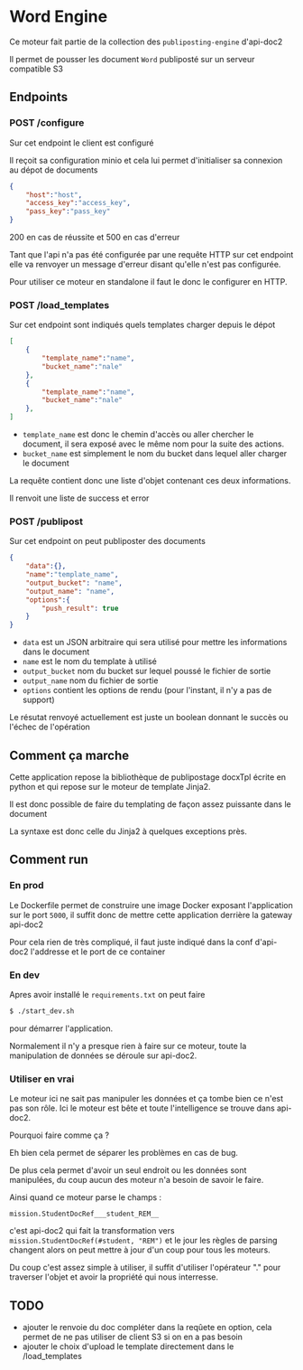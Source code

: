 # Word Engine

Ce moteur fait partie de la collection des `publiposting-engine` d'api-doc2


Il permet de pousser les document `Word` publiposté sur un serveur compatible S3

## Endpoints

### POST /configure

Sur cet endpoint le client est configuré

Il reçoit sa configuration minio et cela lui permet d'initialiser sa connexion au dépot de documents

```json
{
    "host":"host",
    "access_key":"access_key",
    "pass_key":"pass_key"
}
```

200 en cas de réussite et 500 en cas d'erreur

Tant que l'api n'a pas été configurée par une requête HTTP sur cet endpoint elle va renvoyer un message d'erreur disant qu'elle n'est pas configurée.

Pour utiliser ce moteur en standalone il faut le donc le configurer en HTTP.

### POST /load_templates

Sur cet endpoint sont indiqués quels templates charger depuis le dépot

```json
[
    {
        "template_name":"name",
        "bucket_name":"nale"
    },
    {
        "template_name":"name",
        "bucket_name":"nale"
    },   
]
```

- `template_name` est donc le chemin d'accès ou aller chercher le document, il sera exposé avec le même nom pour la suite des actions.
- `bucket_name` est simplement le nom du bucket dans lequel aller charger le document

La requête contient donc une liste d'objet contenant ces deux informations.

Il renvoit une liste de success et error


### POST /publipost

Sur cet endpoint on peut publiposter des documents

```json
{
    "data":{},
    "name":"template_name",
    "output_bucket": "name",
    "output_name": "name",
    "options":{
        "push_result": true
    }
}
```

- `data` est un JSON arbitraire qui sera utilisé pour mettre les informations dans le document
- `name` est le nom du template à utilisé
- `output_bucket` nom du bucket sur lequel poussé le fichier de sortie
- `output_name` nom du fichier de sortie
- `options` contient les options de rendu (pour l'instant, il n'y a pas de support)

Le résutat renvoyé actuellement est juste un boolean donnant le succès ou l'échec de l'opération

## Comment ça marche

Cette application repose la bibliothèque de publipostage docxTpl écrite en python 
et qui repose sur le moteur de template Jinja2.

Il est donc possible de faire du templating de façon assez puissante dans le document

La syntaxe est donc celle du Jinja2 à quelques exceptions près.


## Comment run

### En prod 

Le Dockerfile permet de construire une image Docker exposant l'application sur le port `5000`, il suffit donc de mettre cette application derrière la gateway api-doc2

Pour cela rien de très compliqué, il faut juste indiqué dans la conf d'api-doc2 l'addresse et le port de ce container

### En dev

Apres avoir installé le `requirements.txt` on peut faire 
```bash 
$ ./start_dev.sh
``` 
pour démarrer l'application.

Normalement il n'y a presque rien à faire sur ce moteur, toute la manipulation de données se déroule sur api-doc2.

### Utiliser en vrai

Le moteur ici ne sait pas manipuler les données et ça tombe bien ce n'est pas son rôle. Ici le moteur est bête et toute l'intelligence se trouve dans api-doc2.

Pourquoi faire comme ça ?

Eh bien cela permet de séparer les problèmes en cas de bug.

De plus cela permet d'avoir un seul endroit ou les données sont manipulées, du coup aucun des moteur n'a besoin de savoir le faire.

Ainsi quand ce moteur parse le champs :

`mission.StudentDocRef___student_REM__`

c'est api-doc2 qui fait la transformation vers `mission.StudentDocRef(#student, "REM")` et le jour les règles de parsing changent alors on peut mettre à jour d'un coup pour tous les moteurs.

Du coup c'est assez simple à utiliser, il suffit d'utiliser l'opérateur "." pour traverser l'objet et avoir la propriété qui nous interresse.

## TODO

- ajouter le renvoie du doc compléter dans la reqûete en option, cela permet de ne pas utiliser de client S3 si on en a pas besoin
- ajouter le choix d'upload le template directement dans le /load_templates
